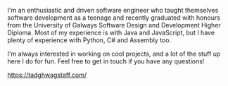 I'm an enthusiastic and driven software engineer who taught themselves software development as a teenage and recently graduated with honours from the University of Galways Software Design and Development Higher Diploma. Most of my experience is with Java and JavaScript, but I have plenty of experience with Python, C# and Assembly too. 

I'm always interested in working on cool projects, and a lot of the stuff up here I do for fun. Feel free to get in touch if you have any questions!

https://tadghwagstaff.com/
